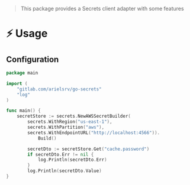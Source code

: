 > This package provides a Secrets client adapter with some features

# ⚡️ Usage

## Configuration

```go
package main

import (
	"gitlab.com/arielsrv/go-secrets"
	"log"
)

func main() {
	secretStore := secrets.NewAWSSecretBuilder(
		secrets.WithRegion("us-east-1"),
		secrets.WithPartition("aws"),
		secrets.WithEndpointURL("http://localhost:4566")).
			Build()

		secretDto := secretStore.Get("cache.password")
		if secretDto.Err != nil {
			log.Println(secretDto.Err)
		}
		log.Println(secretDto.Value)
}
```